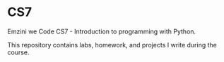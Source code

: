 # CS7
Emzini we Code CS7 - Introduction to programming with Python.

This repository contains labs, homework, and projects I write during the course.
